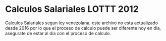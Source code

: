 # Calculos Salariales LOTTT 2012
Calculos Salariales segun ley venezolana, este archivo no esta actualizado desde 2016 por lo que el proceso de calculo puede ser diferente hoy en dia, asegurate de estar al dia con el proceso de calculo.
